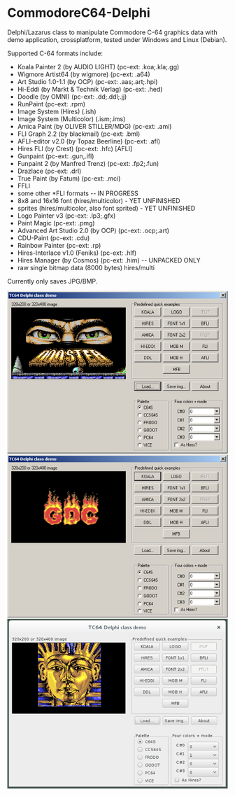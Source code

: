 # CommodoreC64-Delphi
Delphi/Lazarus class to manipulate Commodore C-64 graphics data
with demo application, crossplatform, tested under Windows and Linux (Debian).

Supported C-64 formats include:
- Koala Painter 2 (by AUDIO LIGHT) (pc-ext: .koa;.kla;.gg)
- Wigmore Artist64 (by wigmore) (pc-ext: .a64)
- Art Studio 1.0-1.1 (by OCP) (pc-ext: .aas;.art;.hpi)
- Hi-Eddi (by Markt & Technik Verlag) (pc-ext: .hed)
- Doodle (by OMNI) (pc-ext: .dd;.ddl;.jj)
- RunPaint (pc-ext: .rpm)
- Image System (Hires) (.ish)
- Image System (Multicolor) (.ism;.ims)
- Amica Paint (by OLIVER STILLER/MDG) (pc-ext: .ami)
- FLI Graph 2.2 (by blackmail) (pc-ext: .bml)
- AFLI-editor v2.0 (by Topaz Beerline) (pc-ext: .afl)
- Hires FLI (by Crest) (pc-ext: .hfc) [AFLI]
- Gunpaint (pc-ext: .gun,.ifl)
- Funpaint 2 (by Manfred Trenz) (pc-ext: .fp2;.fun)
- Drazlace (pc-ext: .drl)
- True Paint (by Fatum) (pc-ext: .mci)
- FFLI
- some other *FLI formats -- IN PROGRESS 
- 8x8 and 16x16 font (hires/multicolor) - YET UNFINISHED
- sprites (hires/multicolor, also font sprited) - YET UNFINISHED
- Logo Painter v3 (pc-ext: .lp3;.gfx)
- Paint Magic (pc-ext: .pmg)
- Advanced Art Studio 2.0 (by OCP) (pc-ext: .ocp;.art)  
- CDU-Paint (pc-ext: .cdu)
- Rainbow Painter (pc-ext: .rp)
- Hires-Interlace v1.0 (Feniks) (pc-ext: .hlf)
- Hires Manager (by Cosmos) (pc-ext: .him) -- UNPACKED ONLY
- raw single bitmap data (8000 bytes) hires/multi

Currently only saves JPG/BMP.

![demo screenshot](/demo-d7_w32.png?raw=true "demo screenshot Delphi 7")
![demo screenshot](/demo-l_w32.png?raw=true "demo screenshot Lazarus/Win")
![demo screenshot](/demo-l_linux.png?raw=true "demo screenshot Lazarus/Linux")
